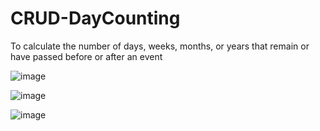 # CRUD-DayCounting
To calculate the number of days, weeks, months, or years that remain or have passed before or after an event
 
![image](https://github.com/AdRavi89/CRUD-DayCounting/assets/122881309/b08efd1d-8bcf-4a23-8581-bfd7332bf1ea)

![image](https://github.com/AdRavi89/CRUD-DayCounting/assets/122881309/8725e6b6-6f21-4036-99df-05240be51a59)

![image](https://github.com/AdRavi89/CRUD-DayCounting/assets/122881309/d4295064-91a5-4de0-98b1-b2b60def2441)
